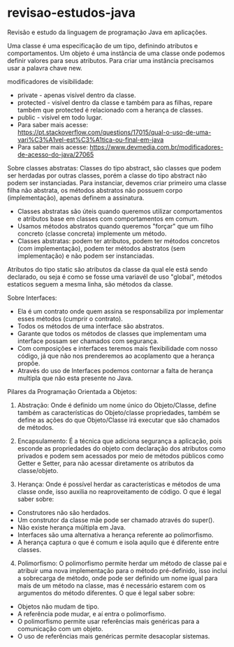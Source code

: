 # revisao-estudos-java
Revisão e estudo da linguagem de programação Java em aplicações.

Uma classe é uma especificação de um tipo, definindo atributos e comportamentos.
Um objeto é uma instância de uma classe onde podemos definir valores para seus atributos.
Para criar uma instância precisamos usar a palavra chave new.

modificadores de visibilidade:
- private - apenas visível dentro da classe.
- protected - visível dentro da classe e também para as filhas, repare também que protected é relacionado com a herança de classes.
- public - visível em todo lugar.
- Para saber mais acesse: https://pt.stackoverflow.com/questions/17015/qual-o-uso-de-uma-vari%C3%A1vel-est%C3%A1tica-ou-final-em-java
- Para saber mais acesse: https://www.devmedia.com.br/modificadores-de-acesso-do-java/27065


Sobre classes abstratas:
Classes do tipo abstract, são classes que podem ser herdadas por outras classes, porém a classe do tipo abstract não podem ser instanciadas. Para instanciar, devemos criar primeiro uma classe filha não abstrata, os métodos abstratos não possuem corpo (implementação), apenas definem a assinatura.
- Classes abstratas são úteis quando queremos utilizar comportamentos e atributos base em classes com comportamentos em comum.
- Usamos métodos abstratos quando queremos "forçar" que um filho concreto (classe concreta) implemente um método.
- Classes abstratas: podem ter atributos, podem ter métodos concretos (com implementação), podem ter métodos abstratos (sem implementação) e não podem ser instanciadas.

Atributos do tipo static são atributos da classe da qual ele está sendo declarado, ou seja é como se fosse uma variavél de uso "global", métodos estaticos seguem a mesma linha, são métodos da classe.


Sobre Interfaces:
- Ela é um contrato onde quem assina se responsabiliza por implementar esses métodos (cumprir o contrato).
- Todos os métodos de uma interface são abstratos.
- Garante que todos os métodos de classes que implementam uma interface possam ser chamados com segurança.
- Com composições e interfaces teremos mais flexibilidade com nosso código, já que não nos prenderemos ao acoplamento que a herança propõe.
- Através do uso de Interfaces podemos contornar a falta de herança multipla que não esta presente no Java.

Pilares da Programação Orientada a Objetos:

1) Abstração: Onde é definido um nome único do Objeto/Classe, define também as características do Objeto/classe propriedades, também se define as ações do que Objeto/Classe irá executar que são chamados de métodos.

2) Encapsulamento: É a técnica que adiciona segurança a aplicação, pois esconde as propriedades do objeto com declaração dos atributos como privados e podem sem acessados por meio de métodos públicos como Getter e Setter, para não acessar diretamente os atributos da classe/objeto.

3) Herança: Onde é possível herdar as características e métodos de uma classe onde, isso auxilia no reaproveitamento de código.
 O que é legal saber sobre:
- Construtores não são herdados.
- Um construtor da classe mãe pode ser chamado através do super().
- Não existe herança múltipla em Java.
- Interfaces são uma alternativa a herança referente ao polimorfismo.
- A herança captura o que é comum e isola aquilo que é diferente entre classes.

4) Polimorfismo: O polimorfismo permite herdar um método de classe pai e atribuir uma nova implementação para o método pré-definido, isso inclui a sobrecarga de método, onde pode ser definido um nome igual para mais de um método na classe, mas é necessário estarem com os argumentos do método diferentes.
 O que é legal saber sobre:
- Objetos não mudam de tipo.
- A referência pode mudar, e aí entra o polimorfismo.
- O polimorfismo permite usar referências mais genéricas para a comunicação com um objeto.
- O uso de referências mais genéricas permite desacoplar sistemas.
